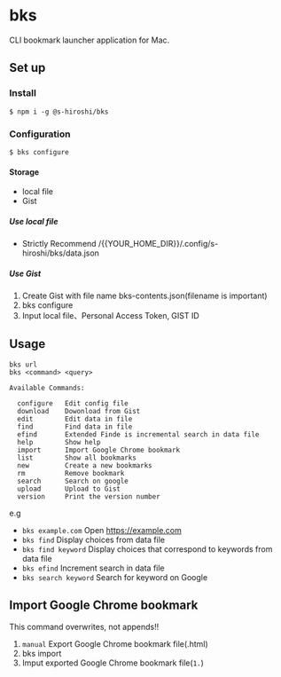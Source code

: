 # bks

CLI bookmark launcher application for Mac.

## Set up

### Install

```
$ npm i -g @s-hiroshi/bks
```

### Configuration

```
$ bks configure
```

#### Storage

- local file
- Gist

##### Use local file

- Strictly Recommend /{{YOUR_HOME_DIR}}/.config/s-hiroshi/bks/data.json

##### Use Gist

1. Create Gist with file name bks-contents.json(filename is important)
1. bks configure
1. Input local file、Personal Access Token, GIST ID

## Usage

```
bks url
bks <command> <query>

Available Commands:

  configure   Edit config file
  download    Dowonload from Gist
  edit        Edit data in file
  find        Find data in file
  efind       Extended Finde is incremental search in data file
  help        Show help
  import      Import Google Chrome bookmark
  list        Show all bookmarks
  new         Create a new bookmarks
  rm          Remove bookmark
  search      Search on google
  upload      Upload to Gist
  version     Print the version number
```

e.g

- `bks example.com` Open https://example.com
- `bks find` Display choices from data file
- `bks find keyword` Display choices that correspond to keywords from data file
- `bks efind` Increment search in data file
- `bks search keyword` Search for keyword on Google

## Import Google Chrome bookmark

This command overwrites, not appends!!

1. `manual` Export Google Chrome bookmark file(.html)
1. bks import
1. Imput exported Google Chrome bookmark file(`1.`)
